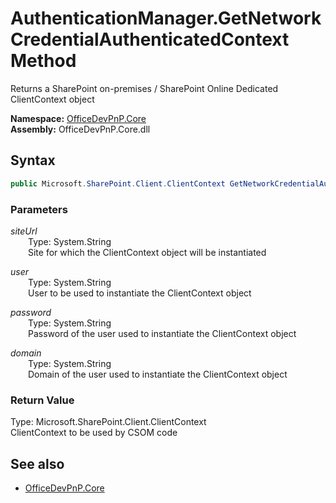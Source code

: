 # AuthenticationManager.GetNetworkCredentialAuthenticatedContext Method  
Returns a SharePoint on-premises / SharePoint Online Dedicated ClientContext object  

**Namespace:** [OfficeDevPnP.Core](OfficeDevPnP.Core.md)  
**Assembly:** OfficeDevPnP.Core.dll  
## Syntax
```C#
public Microsoft.SharePoint.Client.ClientContext GetNetworkCredentialAuthenticatedContext(String siteUrl, String user, String password, String domain)
```
### Parameters
*siteUrl*  
&emsp;&emsp;Type: System.String  
&emsp;&emsp;Site for which the ClientContext object will be instantiated  
  
*user*  
&emsp;&emsp;Type: System.String  
&emsp;&emsp;User to be used to instantiate the ClientContext object  
  
*password*  
&emsp;&emsp;Type: System.String  
&emsp;&emsp;Password of the user used to instantiate the ClientContext object  
  
*domain*  
&emsp;&emsp;Type: System.String  
&emsp;&emsp;Domain of the user used to instantiate the ClientContext object  
  
### Return Value
Type: Microsoft.SharePoint.Client.ClientContext  
ClientContext to be used by CSOM code

## See also
- [OfficeDevPnP.Core](OfficeDevPnP.Core.md)

